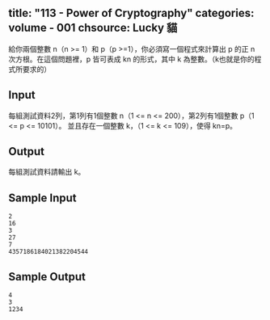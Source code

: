 title: "113 - Power of Cryptography"
categories: volume - 001
chsource: Lucky 貓
---

給你兩個整數 n（n >= 1）和 p（p >=1），你必須寫一個程式來計算出 p 的正 n 次方根。在這個問題裡，p 皆可表成 kn 的形式，其中 k 為整數。（k也就是你的程式所要求的）

## Input ##

每組測試資料2列，第1列有1個整數 n（1 <= n <= 200），第2列有1個整數 p（1 <= p <= 10101）。 並且存在一個整數 k，（1 <= k <= 109），使得 kn=p。

## Output ##

每組測試資料請輸出 k。

## Sample Input ##

	2
	16
	3
	27
	7
	4357186184021382204544

## Sample Output ##

	4
	3
	1234